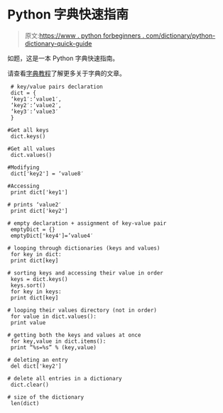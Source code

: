 # Python 字典快速指南

> 原文:[https://www . python forbeginners . com/dictionary/python-dictionary-quick-guide](https://www.pythonforbeginners.com/dictionary/python-dictionary-quick-guide)

如题，这是一本 Python 字典快速指南。

请查看[字典教程](https://www.pythonforbeginners.com/basics/dictionary)了解更多关于字典的文章。

```
 # key/value pairs declaration
 dict = {
 ‘key1′:’value1′,
 ‘key2′:’value2′,
 ‘key3′:’value3′
 }

#Get all keys
 dict.keys()

#Get all values
 dict.values()

#Modifying
 dict['key2'] = ‘value8′

#Accessing
 print dict['key1']

# prints ‘value2′
 print dict['key2']

# empty declaration + assignment of key-value pair
 emptyDict = {}
 emptyDict['key4']=’value4′

# looping through dictionaries (keys and values)
 for key in dict:
 print dict[key]

# sorting keys and accessing their value in order
 keys = dict.keys()
 keys.sort()
 for key in keys:
 print dict[key]

# looping their values directory (not in order)
 for value in dict.values():
 print value

# getting both the keys and values at once
 for key,value in dict.items():
 print “%s=%s” % (key,value)

# deleting an entry
 del dict['key2']

# delete all entries in a dictionary
 dict.clear()

# size of the dictionary
 len(dict) 
```